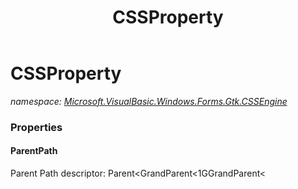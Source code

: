 ﻿---
title: CSSProperty
---

# CSSProperty
_namespace: [Microsoft.VisualBasic.Windows.Forms.Gtk.CSSEngine](N-Microsoft.VisualBasic.Windows.Forms.Gtk.CSSEngine.html)_





### Properties

#### ParentPath
Parent Path descriptor:
 Parent<GrandParent<1GGrandParent<

